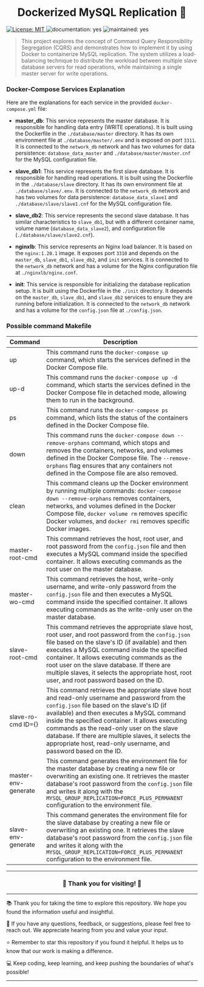 <h1 align="center">Dockerized MySQL Replication 👋</h1>
<p>
  <a href="#" target="_blank">
    <img alt="License: MIT" src="https://img.shields.io/badge/License-MIT-yellow.svg" />
  </a>
  <img alt="documentation: yes" src="https://img.shields.io/badge/Documentation-Yes-green.svg" />
  <img alt="maintained: yes" src="https://img.shields.io/badge/Maintained-Yes-green.svg" />
</p>

> This project explores the concept of Command Query Responsibility Segregation (CQRS) and demonstrates how to implement
> it by using Docker to containerize MySQL replication. The system utilizes a load-balancing technique to distribute the
> workload between multiple slave database servers for read operations, while maintaining a single master server for write
> operations.

### Docker-Compose Services Explanation
Here are the explanations for each service in the provided `docker-compose.yml` file:

- **master_db**: This service represents the master database. It is responsible for handling data entry (WRITE operations). It is built using the Dockerfile in the `./database/master` directory. It has its own environment file at `./database/master/.env` and is exposed on port `3311`. It is connected to the `network_db` network and has two volumes for data persistence: `database_data_master` and `./database/master/master.cnf` for the MySQL configuration file.

- **slave_db1**: This service represents the first slave database. It is responsible for handling read operations. It is built using the Dockerfile in the `./database/slave` directory. It has its own environment file at `./database/slave/.env`. It is connected to the `network_db` network and has two volumes for data persistence: `database_data_slave1` and `./database/slave/slave1.cnf` for the MySQL configuration file.

- **slave_db2**: This service represents the second slave database. It has similar characteristics to `slave_db1`, but with a different container name, volume name (`database_data_slave2`), and configuration file (`./database/slave/slave2.cnf`).

- **nginxlb**: This service represents an Nginx load balancer. It is based on the `nginx:1.20.1` image. It exposes port `3310` and depends on the `master_db`, `slave_db1`, `slave_db2`, and `init` services. It is connected to the `network_db` network and has a volume for the Nginx configuration file at `./nginxlb/nginx.conf`.

- **init**: This service is responsible for initializing the database replication setup. It is built using the Dockerfile in the `./init` directory. It depends on the `master_db`, `slave_db1`, and `slave_db2` services to ensure they are running before initialization. It is connected to the `network_db` network and has a volume for the `config.json` file at `./config.json`.

### Possible command Makefile

| Command             | Description                                                                                                                                                                                                                                                                                                                                                                                                                                                                                                |
|---------------------|------------------------------------------------------------------------------------------------------------------------------------------------------------------------------------------------------------------------------------------------------------------------------------------------------------------------------------------------------------------------------------------------------------------------------------------------------------------------------------------------------------|
| up                  | This command runs the `docker-compose up` command, which starts the services defined in the Docker Compose file.                                                                                                                                                                                                                                                                                                                                                                                           |
| up-d                | This command runs the `docker-compose up -d` command, which starts the services defined in the Docker Compose file in detached mode, allowing them to run in the background.                                                                                                                                                                                                                                                                                                                            |
| ps                  | This command runs the `docker-compose ps` command, which lists the status of the containers defined in the Docker Compose file.                                                                                                                                                                                                                                                                                                                                                                            |
| down                | This command runs the `docker-compose down --remove-orphans` command, which stops and removes the containers, networks, and volumes defined in the Docker Compose file. The `--remove-orphans` flag ensures that any containers not defined in the Compose file are also removed.                                                                                                                                                                                                                     |
| clean               | This command cleans up the Docker environment by running multiple commands: `docker-compose down --remove-orphans` removes containers, networks, and volumes defined in the Docker Compose file, `docker volume rm` removes specific Docker volumes, and `docker rmi` removes specific Docker images.                                                                                                                                                                                           |
| master-root-cmd     | This command retrieves the host, root user, and root password from the `config.json` file and then executes a MySQL command inside the specified container. It allows executing commands as the root user on the master database.                                                                                                                                                                                                                                                                                  |
| master-wo-cmd       | This command retrieves the host, write-only username, and write-only password from the `config.json` file and then executes a MySQL command inside the specified container. It allows executing commands as the write-only user on the master database.                                                                                                                                                                                                                                                     |
| slave-root-cmd      | This command retrieves the appropriate slave host, root user, and root password from the `config.json` file based on the slave's ID (if available) and then executes a MySQL command inside the specified container. It allows executing commands as the root user on the slave database. If there are multiple slaves, it selects the appropriate host, root user, and root password based on the ID. |
| slave-ro-cmd ID={}  | This command retrieves the appropriate slave host and read-only username and password from the `config.json` file based on the slave's ID (if available) and then executes a MySQL command inside the specified container. It allows executing commands as the read-only user on the slave database. If there are multiple slaves, it selects the appropriate host, read-only username, and password based on the ID.                                                  |
| master-env-generate | This command generates the environment file for the master database by creating a new file or overwriting an existing one. It retrieves the master database's root password from the `config.json` file and writes it along with the `MYSQL_GROUP_REPLICATION=FORCE_PLUS_PERMANENT` configuration to the environment file.                                                                                                                                                                                     |
| slave-env-generate  | This command generates the environment file for the slave database by creating a new file or overwriting an existing one. It retrieves the slave database's root password from the `config.json` file and writes it along with the `MYSQL_GROUP_REPLICATION=FORCE_PLUS_PERMANENT` configuration to the environment file.                                                                                                                                                                                      |


-----------------------------------------------

<h3 align="center">🌟 Thank you for visiting! 🌟</h3>

-----------------------------------------------

📚 Thank you for taking the time to explore this repository. We hope you found the information useful and insightful.

🤝 If you have any questions, feedback, or suggestions, please feel free to reach out. We appreciate hearing from you
and value your input.

⭐️ Remember to star this repository if you found it helpful. It helps us to know that our work is making a difference.

💻 Keep coding, keep learning, and keep pushing the boundaries of what's possible!

-----------------------------------------------

